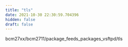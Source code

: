 ```yaml
---
title: "tls"
date: 2021-10-30 22:30:59.704396
hidden: false
draft: false
---
```


bcm27xx/bcm2711/package_feeds_packages_vsftpd/tls

